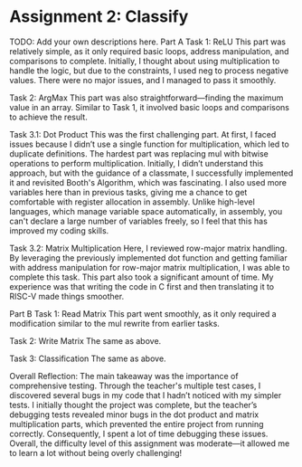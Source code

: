 # Assignment 2: Classify

TODO: Add your own descriptions here.
Part A
Task 1: ReLU
This part was relatively simple, as it only required basic loops, address manipulation, and comparisons to complete. Initially, I thought about using multiplication to handle the logic, but due to the constraints, I used neg to process negative values. There were no major issues, and I managed to pass it smoothly.

Task 2: ArgMax
This part was also straightforward—finding the maximum value in an array. Similar to Task 1, it involved basic loops and comparisons to achieve the result.

Task 3.1: Dot Product
This was the first challenging part. At first, I faced issues because I didn’t use a single function for multiplication, which led to duplicate definitions. The hardest part was replacing mul with bitwise operations to perform multiplication. Initially, I didn’t understand this approach, but with the guidance of a classmate, I successfully implemented it and revisited Booth's Algorithm, which was fascinating. I also used more variables here than in previous tasks, giving me a chance to get comfortable with register allocation in assembly. Unlike high-level languages, which manage variable space automatically, in assembly, you can't declare a large number of variables freely, so I feel that this has improved my coding skills.

Task 3.2: Matrix Multiplication
Here, I reviewed row-major matrix handling. By leveraging the previously implemented dot function and getting familiar with address manipulation for row-major matrix multiplication, I was able to complete this task. This part also took a significant amount of time. My experience was that writing the code in C first and then translating it to RISC-V made things smoother.

Part B
Task 1: Read Matrix
This part went smoothly, as it only required a modification similar to the mul rewrite from earlier tasks.

Task 2: Write Matrix
The same as above.

Task 3: Classification
The same as above.

Overall Reflection:
The main takeaway was the importance of comprehensive testing. Through the teacher's multiple test cases, I discovered several bugs in my code that I hadn’t noticed with my simpler tests. I initially thought the project was complete, but the teacher’s debugging tests revealed minor bugs in the dot product and matrix multiplication parts, which prevented the entire project from running correctly. Consequently, I spent a lot of time debugging these issues. Overall, the difficulty level of this assignment was moderate—it allowed me to learn a lot without being overly challenging!
